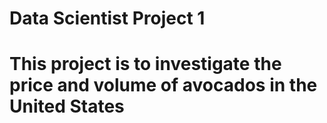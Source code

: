 # Data Scientist Project 1
# This project is to investigate the price and volume of avocados in the United States


